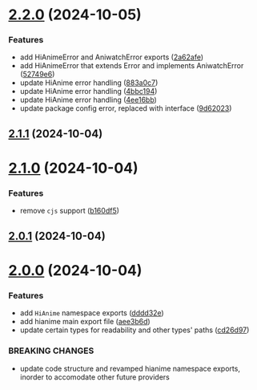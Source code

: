 # [2.2.0](https://github.com/ghoshRitesh12/aniwatch/compare/v2.1.1...v2.2.0) (2024-10-05)


### Features

* add HiAnimeError and AniwatchError exports ([2a62afe](https://github.com/ghoshRitesh12/aniwatch/commit/2a62afed3833d443d62ce4089a115095e894a622))
* add HiAnimeError that extends Error and implements AniwatchError ([52749e6](https://github.com/ghoshRitesh12/aniwatch/commit/52749e614bb6e5fd54e50d969aece4b40beb3f2c))
* update HiAnime error handling ([883a0c7](https://github.com/ghoshRitesh12/aniwatch/commit/883a0c7427012848b667454b431712479526c093))
* update HiAnime error handling ([4bbc194](https://github.com/ghoshRitesh12/aniwatch/commit/4bbc194623e91d16be6f550eaf985e1cfccf0b72))
* update HiAnime error handling ([4ee16bb](https://github.com/ghoshRitesh12/aniwatch/commit/4ee16bbe604e3f17f97217c0e8bd42ca342a386b))
* update package config error, replaced with interface ([9d62023](https://github.com/ghoshRitesh12/aniwatch/commit/9d6202353ec6bc2f6fa779fdbbfd42e6590552e9))



## [2.1.1](https://github.com/ghoshRitesh12/aniwatch/compare/v2.1.0...v2.1.1) (2024-10-04)



# [2.1.0](https://github.com/ghoshRitesh12/aniwatch/compare/v2.0.1...v2.1.0) (2024-10-04)


### Features

* remove `cjs` support ([b160df5](https://github.com/ghoshRitesh12/aniwatch/commit/b160df552ffbce1dcae14010220070313ea73b3d))



## [2.0.1](https://github.com/ghoshRitesh12/aniwatch/compare/v2.0.0...v2.0.1) (2024-10-04)



# [2.0.0](https://github.com/ghoshRitesh12/aniwatch/compare/v1.2.3...v2.0.0) (2024-10-04)


### Features

* add `HiAnime` namespace exports ([dddd32e](https://github.com/ghoshRitesh12/aniwatch/commit/dddd32e5728485a0ea7cf72572951cd9d8107450))
* add hianime main export file ([aee3b6d](https://github.com/ghoshRitesh12/aniwatch/commit/aee3b6d4cb65274c3b46619df3ad112bb794a35f))
* update certain types for readability and other types' paths ([cd26d97](https://github.com/ghoshRitesh12/aniwatch/commit/cd26d9710fe0e75df1b8ee181dd5931266702544))


### BREAKING CHANGES

* update code structure and revamped hianime namespace exports, inorder to accomodate other future providers



